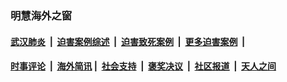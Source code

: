 
### 明慧海外之窗

####  [武汉肺炎](indexes/365.md?t=04140701) &nbsp;|&nbsp;  [迫害案例综述](indexes/328.md?t=04140701) &nbsp;|&nbsp; [迫害致死案例](indexes/277.md?t=04140701)  &nbsp;|&nbsp; [更多迫害案例](indexes/81.md?t=04140701)  &nbsp;|&nbsp; 
####  [时事评论](indexes/19.md?t=04140701) &nbsp;|&nbsp; [海外简讯](indexes/245.md?t=04140701)&nbsp;|&nbsp;  [社会支持](indexes/140.md?t=04140701) &nbsp;|&nbsp; [褒奖决议](indexes/282.md?t=04140701) &nbsp;|&nbsp; [社区报道](indexes/91.md?t=04140701)  &nbsp;|&nbsp; [天人之间](indexes/78.md?t=04140701) 

